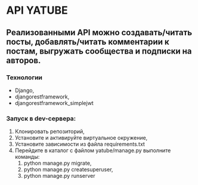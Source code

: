# API YATUBE

## Реализованными API можно создавать/читать посты, добавлять/читать комментарии к постам, выгружать сообщества и подписки на авторов.

### Технологии

* Django, 
* djangorestframework,
* djangorestframework_simplejwt

### Запуск в dev-сервера:

1. Клонировать репозиторий,
2. Установите и активируйте виртуальное окружение,
3. Установите зависимости из файла requirements.txt
4. Перейдите в каталог с файлом yatube/manage.py выполните команды: 
   1. python manage.py migrate,
   2. python manage.py createsuperuser,
   3. python manage.py runserver
